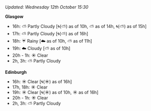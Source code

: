 *Updated: Wednesday 12th October 15:30*

**Glasgow**

* 16h: :partly_sunny: Partly Cloudy [:cyclone:(:partly_sunny:) as of 10h, :partly_sunny: as of 14h, :cyclone:(:partly_sunny:) as of 15h]
* 17h: :partly_sunny: Partly Cloudy [:cyclone:(:partly_sunny:) as of 16h]
* 18h: :umbrella: Rainy [:cloud: as of 10h, :partly_sunny: as of 11h]
* 19h: :cloud: Cloudy [:partly_sunny: as of 10h]
* 20h - 1h: :sunny: Clear
* 2h, 3h: :partly_sunny: Partly Cloudy

**Edinburgh**

* 16h: :sunny: Clear [:cyclone:(:sunny:) as of 16h]
* 17h, 18h: :sunny: Clear
* 19h: :sunny: Clear [:cyclone:(:sunny:) as of 10h, :sunny: as of 16h]
* 20h - 1h: :sunny: Clear
* 2h, 3h: :partly_sunny: Partly Cloudy

